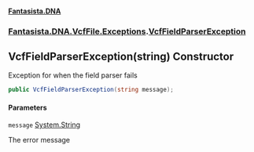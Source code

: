 #### [Fantasista.DNA](index.md 'index')
### [Fantasista.DNA.VcfFile.Exceptions](Fantasista.DNA.VcfFile.Exceptions.md 'Fantasista.DNA.VcfFile.Exceptions').[VcfFieldParserException](Fantasista.DNA.VcfFile.Exceptions.VcfFieldParserException.md 'Fantasista.DNA.VcfFile.Exceptions.VcfFieldParserException')

## VcfFieldParserException(string) Constructor

Exception for when the field parser fails

```csharp
public VcfFieldParserException(string message);
```
#### Parameters

<a name='Fantasista.DNA.VcfFile.Exceptions.VcfFieldParserException.VcfFieldParserException(string).message'></a>

`message` [System.String](https://docs.microsoft.com/en-us/dotnet/api/System.String 'System.String')

The error message